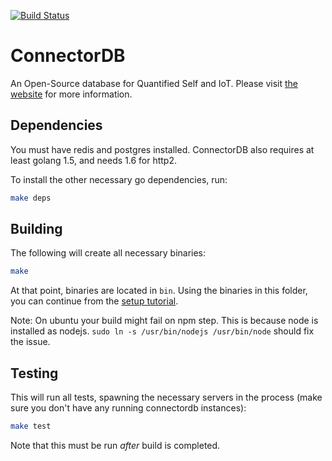 [![Build Status](https://magnum.travis-ci.com/dkumor/connectordb.svg?token=wkfH9e4qB6qZhTstfRXR&branch=master)](https://magnum.travis-ci.com/dkumor/connectordb)

# ConnectorDB
An Open-Source database for Quantified Self and IoT. Please visit [the website](https://connectordb.github.io) for more information.

## Dependencies
You must have redis and postgres installed. ConnectorDB also requires at least golang 1.5, and needs 1.6 for http2.

To install the other necessary go dependencies, run:

```bash
make deps
```

## Building
The following will create all necessary binaries:

```bash
make
```

At that point, binaries are located in `bin`. Using the binaries in this folder, you can continue from the [setup tutorial](https://connectordb.github.io/download.html).

Note: On ubuntu your build might fail on npm step. This is because node is installed as nodejs.
`sudo ln -s /usr/bin/nodejs /usr/bin/node` should fix the issue.

## Testing
This will run all tests, spawning the necessary servers in the process (make sure you don't have any running connectordb instances):

```bash
make test
```

Note that this must be run _after_ build is completed.

